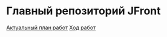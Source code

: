 # Главный репозиторий JFront 

[Актуальный план работ](https://github.com/Jepria/doc/blob/master/jfront/jfront-plan.md)
[Ход работ](https://github.com/Jepria/jfront/projects/2)

